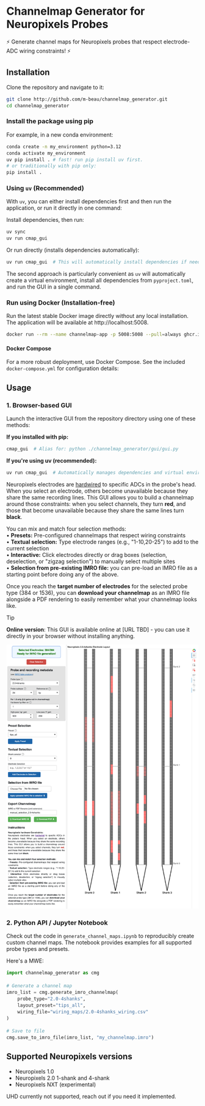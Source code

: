 # Channelmap Generator for Neuropixels Probes

⚡ Generate channel maps for Neuropixels probes that respect electrode-ADC wiring constraints! ⚡


## Installation

Clone the repository and navigate to it:

```bash
git clone http://github.com/m-beau/channelmap_generator.git
cd channelmap_generator
```

### Install the package using pip

For example, in a new conda environment:

```bash
conda create -n my_environment python=3.12
conda activate my_environment
uv pip install . # fast! run pip install uv first.
# or traditionally with pip only:
pip install .
```

### Using `uv` (Recommended)

With `uv`, you can either install dependencies first and then run the application, or run it directly in one command:

Install dependencies, then run:

```bash
uv sync
uv run cmap_gui
```

Or run directly (installs dependencies automatically):

```bash
uv run cmap_gui  # This will automatically install dependencies if needed
```

The second approach is particularly convenient as `uv` will automatically create a virtual environment, install all dependencies from `pyproject.toml`, and run the GUI in a single command.

### Run using Docker (Installation-free)

Run the latest stable Docker image directly without any local installation. The application will be available at http://localhost:5008.

```bash
docker run --rm --name channelmap-app -p 5008:5008 --pull=always ghcr.io/m-beau/channelmap_generator:latest
```

#### Docker Compose

For a more robust deployment, use Docker Compose. See the included `docker-compose.yml` for configuration details:

## Usage

### 1. Browser-based GUI

Launch the interactive GUI from the repository directory using one of these methods:

**If you installed with pip:**

```bash
cmap_gui  # Alias for: python ./channelmap_generator/gui/gui.py
```

**If you're using uv (recommended):**

```bash
uv run cmap_gui  # Automatically manages dependencies and virtual environment
```

Neuropixels electrodes are [hardwired](https://www.neuropixels.org/support) to specific ADCs in the probe's head. When you select an electrode, others become unavailable because they share the same recording lines. This GUI allows you to build a channelmap around those constraints: when you select channels, they turn **red**, and those that become unavailable because they share the same lines turn **black**.

You can mix and match four selection methods:\
• **Presets:** Pre-configured channelmaps that respect wiring constraints\
• **Textual selection:** Type electrode ranges (e.g., "1-10,20-25") to add to the current selection\
• **Interactive:** Click electrodes directly or drag boxes (selection, deselection, or "zigzag selection") to manually select multiple sites\
• **Selection from pre-existing IMRO file:** you can pre-load an IMRO file as a starting point before doing any of the above.

Once you reach the **target number of electrodes** for the selected probe type (384 or 1536), you can **download your channelmap** as an IMRO file alongside a PDF rendering to easily remember what your channelmap looks like.

> [!TIP]
> **Online version**: This GUI is available online at [URL TBD] - you can use it directly in your browser without installing anything.

![](channelmap_generator/gui/assets/GUI_screenshot.png)

### 2. Python API / Jupyter Notebook

Check out the code in `generate_channel_maps.ipynb` to reproducibly create custom channel maps. The notebook provides examples for all supported probe types and presets.

Here's a MWE:

```python
import channelmap_generator as cmg

# Generate a channel map
imro_list = cmg.generate_imro_channelmap(
    probe_type="2.0-4shanks",
    layout_preset="tips_all",
    wiring_file="wiring_maps/2.0-4shanks_wiring.csv"
)

# Save to file
cmg.save_to_imro_file(imro_list, "my_channelmap.imro")
```

## Supported Neuropixels versions

- Neuropixels 1.0
- Neuropixels 2.0 1-shank and 4-shank
- Neuropixels NXT (experimental)

UHD currently not supported, reach out if you need it implemented.